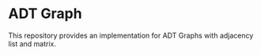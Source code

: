 # ADT Graph
 This repository provides an implementation for ADT Graphs with adjacency list and matrix. 
